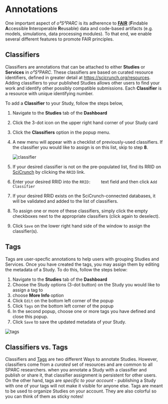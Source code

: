 # Annotations
One important aspect of *o²S²PARC* is its adherence to [**FAIR**](https://www.nature.com/articles/sdata201618) (**F**indable **A**ccessible **I**nteroperable **R**eusable) data and code-based artifacts (e.g. models, simulations, data processing modules). To that end, we enable several different features to promote FAIR principles. 

## Classifiers
Classifiers are annotations that can be attached to either **Studies** or **Services** in *o²S²PARC*. These classifiers are based on curated resource identifiers, defined in greater detail at https://scicrunch.org/resources. Adding classifiers to your published Studies allows other users to find your work and identify other possibly compatible submissions. Each **Classifier** is a resource with unique identifying number. 

To add a **Classifier** to your Study, follow the steps below,
1. Navigate to the **Studies** tab of the **Dashboard**
2. Click the  3-dot icon on the upper right hand corner of your Study card
3. Click the **Classifiers** option in the popup menu.
4. A new menu will appear with a checklist of previously-used classifiers. If the classifier you would like to assign is on this list, skip to step **8**.

    ![classifier](https://user-images.githubusercontent.com/33152403/102335522-54792c80-3f90-11eb-92f8-8ff0787ba46b.png)
5. If your desired classifier is not on the pre-populated list, find its RRID on [SciCrunch](https://scicrunch.org/resources) by clicking the ```RRID``` link.
6. Enter your desired RRID into the ```RRID:    ``` text field and then click ```Add Classifier```
7. If your desired RRID exists on the SciCrunch-connected databases, it will be validated and added to the list of classifiers.
8. To assign one or more of these classifiers, simply click the empty checkboxes next to the appropriate classifiers (click again to deselect).
9. Click ```Save``` on the lower right hand side of the window to  assign the classifier(s). 

## Tags
Tags are user-specfic annotations to help users with grouping Studies and Services. Once you have created the tags, you may assign them by editing the metadata of a Study. To do this, follow the steps below:
  1. Navigate to the **Studies** tab of the **Dashboard**
  2. Choose the Study options (3-dot button) on the Study you would like to assign a tag to
  3. choose **More Info** option
  4. Click ```Edit``` on the bottom left corner of the popup
  5. Click ```Tags``` on the bottom left corner of the popup
  6. In the second popup, choose one or more tags you have defined and close this popup.
  7. Click ```Save``` to save the updated metadata of your Study.

  ![tags](../../../../_media/tags.gif) <br/>

## Classifiers vs. Tags
Classifiers and [Tags](/docs/platform_introduction/profile.md) are two different Ways to annotate Studies. However, classifiers come from a *curated* set of resources and are common to all SPARC researchers. when you annotate a Study with a classifier and publish or share it, that classifier assignment is persistent for other users. On the other hand, tags are *specific to your account* - publishing a Study with one of your tags will not make it visible for anyone else. Tags are meant to be used to organize Studies on your account. They are also colorful so you can think of them as sticky notes!
